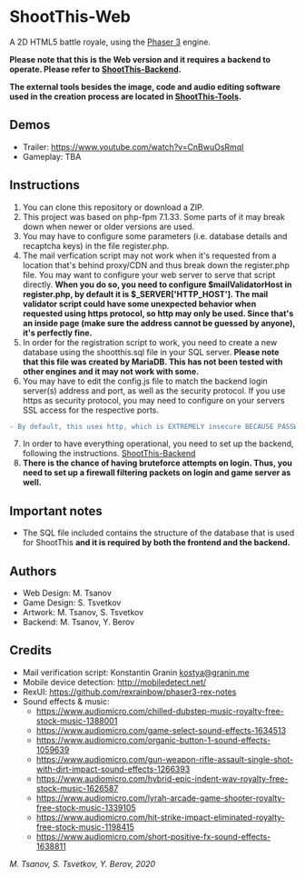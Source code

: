 # ShootThis-Web

A 2D HTML5 battle royale, using the [Phaser 3](https://github.com/photonstorm/phaser/) engine.

**Please note that this is the Web version and it requires a backend to operate. Please refer to [ShootThis-Backend](https://github.com/mtsanovv/ShootThis-Backend).**

**The external tools besides the image, code and audio editing software used in the creation process are located in [ShootThis-Tools](https://github.com/mtsanovv/ShootThis-Tools).**

## Demos

- Trailer: https://www.youtube.com/watch?v=CnBwuOsRmqI
- Gameplay: TBA

## Instructions
1. You can clone this repository or download a ZIP. 
2. This project was based on php-fpm 7.1.33. Some parts of it may break down when newer or older versions are used.
3. You may have to configure some parameters (i.e. database details and recaptcha keys) in the file register.php.
4. The mail verfication script may not work when it's requested from a location that's behind proxy/CDN and thus break down the register.php file. You may want to configure your web server to serve that script directly. **When you do so, you need to configure $mailValidatorHost in register.php, by default it is $_SERVER['HTTP_HOST']. The mail validator script could have some unexpected behavior when requested using https protocol, so http may only be used. Since that's an inside page (make sure the address cannot be guessed by anyone), it's perfectly fine.**
5. In order for the registration script to work, you need to create a new database using the shootthis.sql file in your SQL server. **Please note that this file was created by MariaDB. This has not been tested with other engines and it may not work with some.**
6. You may have to edit the config.js file to match the backend login server(s) address and port, as well as the security protocol. If you use https as security protocol, you may need to configure on your servers SSL access for the respective ports. 
```diff 
- By default, this uses http, which is EXTREMELY insecure BECAUSE PASSWORDS ARE SENT IN PLAINTEXT. ALWAYS USE HTTPS WHENEVER SENDING PLAINTEXT PASSWORDS!
```
7. In order to have everything operational, you need to set up the backend, following the instructions. [ShootThis-Backend](https://github.com/mtsanovv/ShootThis-Backend)
8. **There is the chance of having bruteforce attempts on login. Thus, you need to set up a firewall filtering packets on login and game server as well.**

## Important notes
- The SQL file included contains the structure of the database that is used for ShootThis **and it is required by both the frontend and the backend.**

## Authors
- Web Design: M. Tsanov
- Game Design: S. Tsvetkov
- Artwork: M. Tsanov, S. Tsvetkov
- Backend: M. Tsanov, Y. Berov

## Credits
- Mail verification script: Konstantin Granin <kostya@granin.me>
- Mobile device detection: http://mobiledetect.net/
- RexUI: https://github.com/rexrainbow/phaser3-rex-notes
- Sound effects & music:
	- https://www.audiomicro.com/chilled-dubstep-music-royalty-free-stock-music-1388001
	- https://www.audiomicro.com/game-select-sound-effects-1634513
	- https://www.audiomicro.com/organic-button-1-sound-effects-1059639
	- https://www.audiomicro.com/gun-weapon-rifle-assault-single-shot-with-dirt-impact-sound-effects-1266393
	- https://www.audiomicro.com/hybrid-epic-indent-wav-royalty-free-stock-music-1626587
	- https://www.audiomicro.com/lyrah-arcade-game-shooter-royalty-free-stock-music-1339105
	- https://www.audiomicro.com/hit-strike-impact-eliminated-royalty-free-stock-music-1198415
	- https://www.audiomicro.com/short-positive-fx-sound-effects-1638811

*M. Tsanov, S. Tsvetkov, Y. Berov, 2020*
